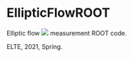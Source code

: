 # EllipticFlowROOT

Elliptic flow <img src="https://latex.codecogs.com/gif.latex?v_2" /> 
 measurement ROOT code.

ELTE, 2021, Spring.
